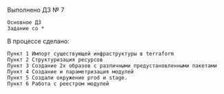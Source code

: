 Выполнено ДЗ № 7

    Основное ДЗ
    Задание со *

В процессе сделано:

    Пункт 1 Импорт существующей инфраструктуры в terraform
    Пункт 2 Структуризация ресурсов
    Пункт 3 Создание 2х образов с различными предустановленными пакетами
    Пункт 4 Создание и параметризация модулей
    Пункт 5 Создали окружение prod и stage.
    Пункт 6 Работа с реестром модулей

